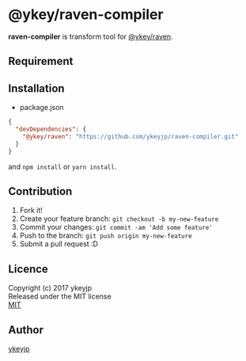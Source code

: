 # @ykey/raven-compiler

**raven-compiler** is transform tool for [@ykey/raven](https://github.com/ykeyjp/raven).

## Requirement

## Installation

- package.json
```json
{
  "devDependencies": {
    "@ykey/raven": "https://github.com/ykeyjp/raven-compiler.git"
  }
}
```
and `npm install` or `yarn install`.

## Contribution

1. Fork it!
2. Create your feature branch: `git checkout -b my-new-feature`
3. Commit your changes: `git commit -am 'Add some feature'`
4. Push to the branch: `git push origin my-new-feature`
5. Submit a pull request :D

## Licence

Copyright (c) 2017 ykeyjp  
Released under the MIT license  
[MIT](http://opensource.org/licenses/mit-license.php)

## Author
[ykeyjp](https://github.com/ykeyjp)